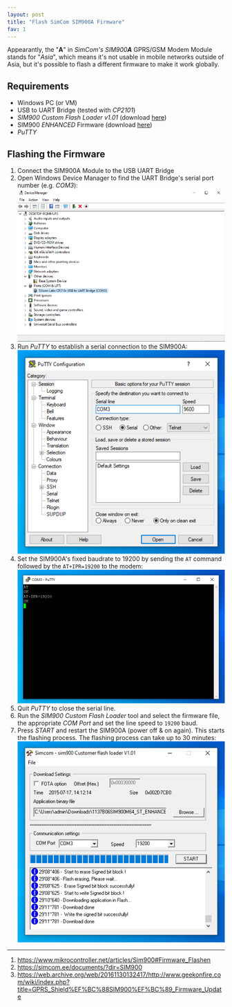 ```yaml
---
layout: post
title: "Flash SimCom SIM900A Firmware"
fav: 1
---
```


Appearantly, the "**A**" in *SimCom's SIM900**A*** GPRS/GSM Modem Module stands for "*Asia*", which means it's not usable in mobile networks outside of Asia, but it's possible to flash a different firmware to make it work globally.

## Requirements
- Windows PC (or VM)
- USB to UART Bridge (tested with *CP2101*)
- *SIM900 Custom Flash Loader v1.01* (download [here](https://web.archive.org/web/20170717062236/http://www.geekonfire.com/wiki/images/b/b8/Simcom_-_sim900_Customer_flash_loader_V1.01.rar))
- SIM900 *ENHANCED* Firmware (download [here](https://simcom.ee/documents/SIM900/1137B06SIM900M64_ST_ENHANCE.RAR))
- *PuTTY*

## Flashing the Firmware
1. Connect the SIM900A Module to the USB UART Bridge
2. Open Windows Device Manager to find the UART Bridge's serial port number (e.g. *COM3*):
   ![Windows Device Manager](/files/simcom-sim900a-firmware-flash/01.png)
3. Run *PuTTY* to establish a serial connection to the SIM900A:
   ![PuTTY](/files/simcom-sim900a-firmware-flash/02.png)
4. Set the SIM900A's fixed baudrate to 19200 by sending the `AT` command followed by the `AT+IPR=19200` to the modem:
   ![PuTTY](/files/simcom-sim900a-firmware-flash/03.png)
5. Quit *PuTTY* to close the serial line.
6. Run the *SIM900 Custom Flash Loader*  tool and select the firmware file, the appropriate *COM Port* and set the line speed to `19200` baud.
7. Press *START* and restart the SIM900A (power off & on again). This starts the flashing process. The flashing process can take up to 30 minutes:
   ![Flashing Firmware](/files/simcom-sim900a-firmware-flash/04.png)





---
1. <https://www.mikrocontroller.net/articles/Sim900#Firmware_Flashen>
2. <https://simcom.ee/documents/?dir=SIM900>
4. <https://web.archive.org/web/20161130132417/http://www.geekonfire.com/wiki/index.php?title=GPRS_Shield%EF%BC%88SIM900%EF%BC%89_Firmware_Update>
